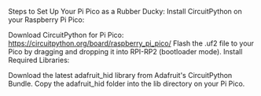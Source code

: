 Steps to Set Up Your Pi Pico as a Rubber Ducky:
Install CircuitPython on your Raspberry Pi Pico:

Download CircuitPython for Pi Pico: https://circuitpython.org/board/raspberry_pi_pico/
Flash the .uf2 file to your Pico by dragging and dropping it into RPI-RP2 (bootloader mode).
Install Required Libraries:

Download the latest adafruit_hid library from Adafruit's CircuitPython Bundle.
Copy the adafruit_hid folder into the lib directory on your Pi Pico.
